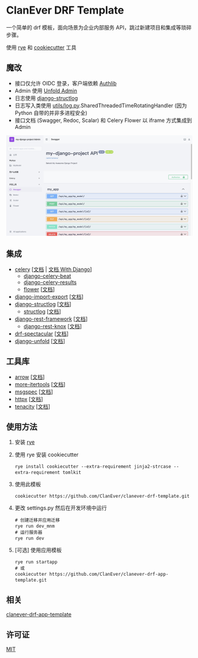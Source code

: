 # ClanEver DRF Template

一个简单的 drf 模板，面向场景为企业内部服务 API，跳过新建项目和集成等琐碎步骤。

使用 [rye](https://github.com/mitsuhiko/rye) 和 [cookiecutter](https://github.com/cookiecutter/cookiecutter) 工具

## 魔改

- 接口仅允许 OIDC 登录，客户端依赖 [Authlib]()
- Admin 使用 [Unfold Admin](https://github.com/unfoldadmin/django-unfold)
- 日志使用 [django-structlog](https://github.com/jrobichaud/django-structlog)
- 日志写入类使用 [utils/log.py](https://github.com/ClanEver/clanever-drf-template/blob/main/%7B%7B%20cookiecutter.project_dir%20%7D%7D/utils/log.py).SharedThreadedTimeRotatingHandler (因为 Python 自带的并非多进程安全)
- 接口文档 (Swagger, Redoc, Scalar) 和 Celery Flower 以 iframe 方式集成到 Admin

![Admin](img/admin.jpg)

## 集成

- [celery](https://github.com/celery/celery) [[文档](https://docs.celeryq.dev/en/stable/) | [文档 With Django](https://docs.celeryq.dev/en/stable/django/index.html)]
    - [django-celery-beat](https://github.com/celery/django-celery-beat)
    - [django-celery-results](https://github.com/celery/django-celery-results)
    - [flower](https://github.com/mher/flower) [[文档](https://flower.readthedocs.io/en/latest/)]
- [django-import-export](https://github.com/django-import-export/django-import-export) [[文档](https://django-import-export.readthedocs.io/en/latest/)]
- [django-structlog](https://github.com/jrobichaud/django-structlog) [[文档](https://django-structlog.readthedocs.io/en/latest/)]
    - [structlog](https://github.com/hynek/structlog) [[文档](https://www.structlog.org/en/stable/)]
- [django-rest-framework](https://github.com/encode/django-rest-framework/tree/master) [[文档](https://www.django-rest-framework.org/)]
    - [django-rest-knox](https://github.com/jazzband/django-rest-knox) [[文档](https://jazzband.github.io/django-rest-knox/)]
- [drf-spectacular](https://github.com/tfranzel/drf-spectacular) [[文档](https://drf-spectacular.readthedocs.io/en/latest/)]
- [django-unfold](https://github.com/unfoldadmin/django-unfold) [[文档](https://unfoldadmin.com/docs/)]

## 工具库

- [arrow](https://github.com/arrow-py/arrow) [[文档](https://arrow.readthedocs.io/en/latest/)]
- [more-itertools](https://github.com/more-itertools/more-itertools) [[文档](https://more-itertools.readthedocs.io/en/latest/)]
- [msgspec](https://github.com/jcrist/msgspec) [[文档](https://jcristharif.com/msgspec/)]
- [httpx](https://github.com/encode/httpx/) [[文档](https://www.python-httpx.org/)]
- [tenacity](https://github.com/jd/tenacity) [[文档](https://tenacity.readthedocs.io/en/latest/)]

## 使用方法

1. 安装 [rye](https://github.com/mitsuhiko/rye)

2. 使用 rye 安装 cookiecutter
    ```shell
    rye install cookiecutter --extra-requirement jinja2-strcase --extra-requirement tomlkit
    ```

3. 使用此模板
    ```shell
    cookiecutter https://github.com/ClanEver/clanever-drf-template.git
    ```

4. 更改 settings.py 然后在开发环境中运行
    ```shell
    # 创建迁移并应用迁移
    rye run dev_mnm
    # 运行服务器
    rye run dev
    ```

5. [可选] 使用应用模板
    ```shell
    rye run startapp
    # 或
    cookiecutter https://github.com/ClanEver/clanever-drf-app-template.git
    ```

## 相关

[clanever-drf-app-template](https://github.com/ClanEver/clanever-drf-app-template/)

## 许可证

[MIT](./LICENSE)
